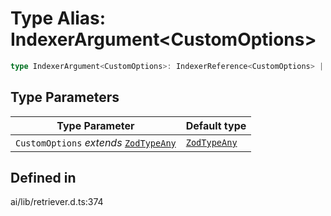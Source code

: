 # Type Alias: IndexerArgument\<CustomOptions\>

```ts
type IndexerArgument<CustomOptions>: IndexerReference<CustomOptions> | IndexerAction<CustomOptions> | string;
```

## Type Parameters

| Type Parameter | Default type |
| ------ | ------ |
| `CustomOptions` *extends* [`ZodTypeAny`](../namespaces/z/type-aliases/ZodTypeAny.md) | [`ZodTypeAny`](../namespaces/z/type-aliases/ZodTypeAny.md) |

## Defined in

ai/lib/retriever.d.ts:374
